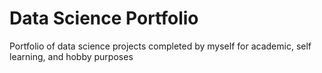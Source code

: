 # Data Science Portfolio
Portfolio of data science projects completed by myself for academic, self learning, and hobby purposes
